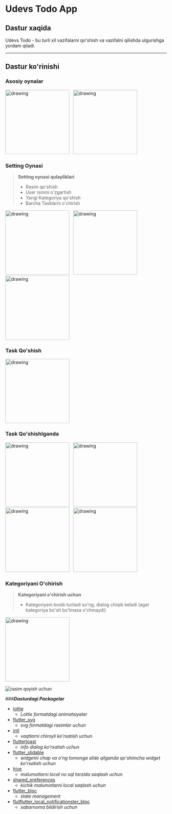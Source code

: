 # Udevs Todo App

## Dastur xaqida
Udevs Todo - bu turli xil vazifalarni qo'shish va vazifalni qilishda ulgurishga yordam qiladi.
***
## Dastur ko'rinishi
### Asosiy oynalar
<div>
<img src="/redme_asset/main%20page%20with%20task.png" alt="drawing" width="200"/>
&nbsp
<img src="/redme_asset/task%20page%20without%20task.png" alt="drawing" width="200"/>
</div>

### Setting Oynasi

>__Setting oynasi qulayliklari__
>* Rasim qo'shish
>* User ismini o'zgartish
>* Yangi Kategoriya qo'shish
>* Barcha Tasklarni o'chirish

<div>
<img src="/redme_asset/setting%20page.png" alt="drawing" width="200"/>
&nbsp
<img src="/redme_asset/setting%20page%20add%20category.png" alt="drawing" width="200"/>
&nbsp
<img src="/redme_asset/setting%20page_2.png" alt="drawing" width="200"/>
</div>

### Task Qo'shish
<img src="/redme_asset/Add%20Task.png" alt="drawing" width="200"/>

### Task Qo'shishlganda
<div>
<img src="/redme_asset/main%20page%20with%20task.png" alt="drawing" width="200"/>
&nbsp
<img src="/redme_asset/main%20page%20with%20task_4.png" alt="drawing" width="200"/>
&nbsp
<img src="/redme_asset/main%20page%20with%20task_3.png" alt="drawing" width="200"/>
&nbsp
<img src="/redme_asset/main%20page%20with%20task_2.png" alt="drawing" width="200"/>
</div>

### Kategoriyani O'chirish
>__Kategoriyani o'chirish uchun__
>* Kategoriyani bosib turiladi so'ng, dialog chiqib keladi (agar kategoriya bo'sh bo'lmasa o'chmaydi)

<img src="/redme_asset/delete%20category.png" alt="drawing" width="200"/>

![rasim qoyish uchun](/redme_asset/delete%20category.png)


###___Dasturdagi Packagelar___
* [lottie](https://pub.dev/packages/lottie)
    - _Lottie formatdagi animatsiyalar_
* [flutter_svg](https://pub.dev/packages/flutter_svg)
    - _svg formatdagi rasimlar uchun_
* [intl](https://pub.dev/packages/intl)
    - _vaqtlarni chiroyli ko'rsatish uchun_
* [fluttertoast](https://pub.dev/packages/fluttertoast)
    - _info dialog ko'rsatish uchun_
* [flutter_slidable](https://pub.dev/packages/flutter_slidable)
    - _widgetni chap va o'ng tomonga slide qilganda qo'shimcha widget ko'rsatish uchun_
* [hive](https://pub.dev/packages/hive_flutter)
    - _malumotlarni local no sql tarzida saqlash uchun_
* [shared_preferences](https://pub.dev/packages/shared_preferences)
    - _kichik malumotlarni local saqlash uchun_
* [flutter_bloc](https://pub.dev/packages/flutter_bloc)
    - _state management_
* [flutflutter_local_notificationster_bloc](https://pub.dev/packages/flutter_local_notifications)
    - _xabarnoma bildirish uchun_
